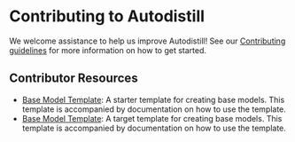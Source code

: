 # Contributing to Autodistill

We welcome assistance to help us improve Autodistill! See our [Contributing guidelines](https://github.com/autodistill/autodistill/blob/main/CONTRIBUTING.md) for more information on how to get started.

## Contributor Resources

- [Base Model Template](https://github.com/autodistill/autodistill-base-model-template): A starter template for creating base models. This template is accompanied by documentation on how to use the template.
- [Base Model Template](https://github.com/autodistill/autodistill-target-model-template): A target template for creating base models. This template is accompanied by documentation on how to use the template.